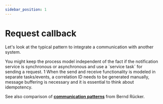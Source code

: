 ```yaml
---
sidebar_position: 1
---
```


# Request callback

Let's look at the typical pattern to integrate a communication with another system. 
<div bpmn="docs/common-patterns/request-callback.bpmn" callouts="Activity_send_request" />
You might keep the process model independent of the fact if the notification service is synchronous or asynchronous and use a `service task` for sending a request. <span className="callout">1</span> When the send and receive functionality is modeled in separate tasks/events, a correlation ID needs to be generated manually, message buffering is necessary and it is essential to think about idempotency.  

 See also comparison of **[communication patterns](https://blog.bernd-ruecker.com/service-integration-patterns-with-bpmn-and-camunda-cloud-53b0f458e49)** from Bernd Rücker. 

<div bpmn="docs/common-patterns/request-callback-retry-skip.bpmn" callouts="" />
